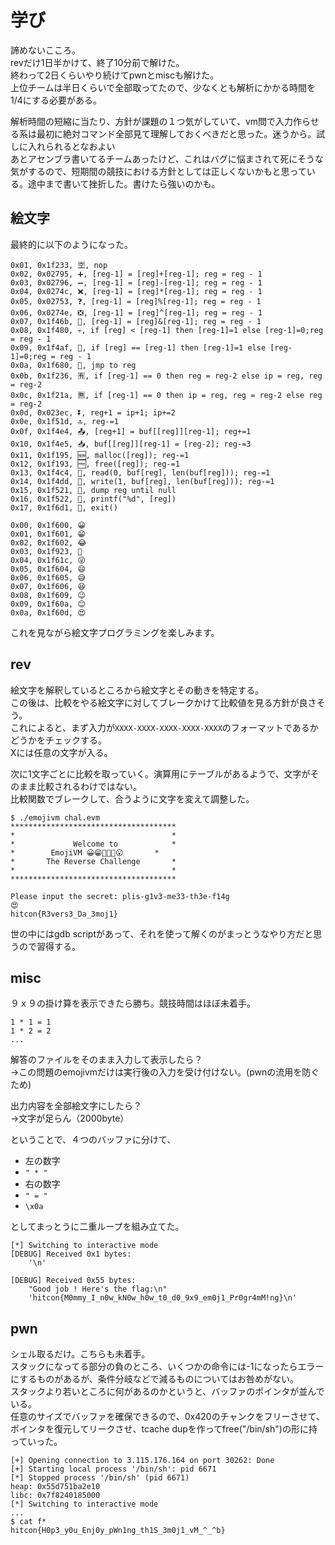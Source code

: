 # 学び
諦めないこころ。  
revだけ1日半かけて、終了10分前で解けた。  
終わって2日くらいやり続けてpwnとmiscも解けた。  
上位チームは半日くらいで全部取ってたので、少なくとも解析にかかる時間を1/4にする必要がある。  

解析時間の短縮に当たり、方針が課題の１つ気がしていて、vm問で入力作らせる系は最初に絶対コマンド全部見て理解しておくべきだと思った。迷うから。試しに入れられるとなおよい  
あとアセンブラ書いてるチームあったけど、これはバグに悩まされて死にそうな気がするので、短期間の競技における方針としては正しくないかもと思っている。途中まで書いて挫折した。書けたら強いのかも。

## 絵文字
最終的に以下のようになった。 
```
0x01, 0x1f233, 🈳, nop
0x02, 0x02795, ➕, [reg-1] = [reg]+[reg-1]; reg = reg - 1
0x03, 0x02796, ➖, [reg-1] = [reg]-[reg-1]; reg = reg - 1
0x04, 0x0274c, ❌, [reg-1] = [reg]*[reg-1]; reg = reg - 1
0x05, 0x02753, ❓, [reg-1] = [reg]%[reg-1]; reg = reg - 1
0x06, 0x0274e, ❎, [reg-1] = [reg]^[reg-1]; reg = reg - 1
0x07, 0x1f46b, 👫, [reg-1] = [reg]&[reg-1]; reg = reg - 1
0x08, 0x1f480, 💀, if [reg] < [reg-1] then [reg-1]=1 else [reg-1]=0;reg = reg - 1
0x09, 0x1f4af, 💯, if [reg] == [reg-1] then [reg-1]=1 else [reg-1]=0;reg = reg - 1 
0x0a, 0x1f680, 🚀, jmp to reg
0x0b, 0x1f236, 🈶, if [reg-1] == 0 then reg = reg-2 else ip = reg, reg = reg-2
0x0c, 0x1f21a, 🈚, if [reg-1] == 0 then ip = reg, reg = reg-2 else reg = reg-2 
0x0d, 0x023ec, ⏬, reg+1 = ip+1; ip+=2
0x0e, 0x1f51d, 🔝, reg-=1
0x0f, 0x1f4e4, 📤, [reg+1] = buf[[reg]][reg-1]; reg+=1
0x10, 0x1f4e5, 📥, buf[[reg]][reg-1] = [reg-2]; reg-=3
0x11, 0x1f195, 🆕, malloc([reg]); reg-=1
0x12, 0x1f193, 🆓, free([reg]); reg-=1
0x13, 0x1f4c4, 📄, read(0, buf[reg], len(buf[reg])); reg-=1
0x14, 0x1f4dd, 📝, write(1, buf[reg], len(buf[reg])); reg-=1
0x15, 0x1f521, 🔡, dump reg until null
0x16, 0x1f522, 🔢, printf("%d", [reg])
0x17, 0x1f6d1, 🛑, exit()

0x00, 0x1f600, 😀
0x01, 0x1f601, 😁
0x02, 0x1f602, 😂
0x03, 0x1f923, 🤣
0x04, 0x1f61c, 😜
0x05, 0x1f604, 😄
0x06, 0x1f605, 😅
0x07, 0x1f606, 😆
0x08, 0x1f609, 😉
0x09, 0x1f60a, 😊
0x0a, 0x1f60d, 😍
```
これを見ながら絵文字プログラミングを楽しみます。

## rev
絵文字を解釈しているところから絵文字とその動きを特定する。  
この後は、比較をやる絵文字に対してブレークかけて比較値を見る方針が良さそう。  
これによると、まず入力が```XXXX-XXXX-XXXX-XXXX-XXXX```のフォーマットであるかどうかをチェックする。  
Xには任意の文字が入る。

次に1文字ごとに比較を取っていく。演算用にテーブルがあるようで、文字がそのまま比較されるわけではない。   
比較関数でブレークして、合うように文字を変えて調整した。

```
$ ./emojivm chal.evm 
*************************************
*                                   *
*             Welcome to            *
*        EmojiVM 😀😁🤣🤔🤨😮       *
*       The Reverse Challenge       *
*                                   *
*************************************

Please input the secret: plis-g1v3-me33-th3e-f14g
😍
hitcon{R3vers3_Da_3moj1}
```

世の中にはgdb scriptがあって、それを使って解くのがまっとうなやり方だと思うので習得する。

## misc
９ｘ９の掛け算を表示できたら勝ち。競技時間はほぼ未着手。  
```
1 * 1 = 1
1 * 2 = 2
...
```
解答のファイルをそのまま入力して表示したら？  
→この問題のemojivmだけは実行後の入力を受け付けない。(pwnの流用を防ぐため)

出力内容を全部絵文字にしたら？  
→文字が足らん（2000byte）

ということで、４つのバッファに分けて、
- 左の数字
- ```" * "```
- 右の数字
- ```" = "```
- ```\x0a```

としてまっとうに二重ループを組み立てた。
```
[*] Switching to interactive mode
[DEBUG] Received 0x1 bytes:
    '\n'

[DEBUG] Received 0x55 bytes:
    "Good job ! Here's the flag:\n"
    'hitcon{M0mmy_I_n0w_kN0w_h0w_t0_d0_9x9_em0j1_Pr0gr4mM!ng}\n'
```

## pwn
シェル取るだけ。こちらも未着手。  
スタックになってる部分の負のところ、いくつかの命令には-1になったらエラーにするものがあるが、条件分岐などで減るものについてはお咎めがない。  
スタックより若いところに何があるのかというと、バッファのポインタが並んでいる。  
任意のサイズでバッファを確保できるので、0x420のチャンクをフリーさせて、ポインタを復元してリークさせ、tcache dupを作ってfree("/bin/sh")の形に持っていった。
```
[+] Opening connection to 3.115.176.164 on port 30262: Done
[+] Starting local process '/bin/sh': pid 6671
[*] Stopped process '/bin/sh' (pid 6671)
heap: 0x55d751ba2e10
libc: 0x7f8240185000
[*] Switching to interactive mode
...
$ cat f*
hitcon{H0p3_y0u_Enj0y_pWn1ng_th1S_3m0j1_vM_^_^b}
```
